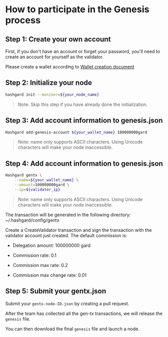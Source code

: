 # How to participate in the Genesis process



## Step 1: Create your own account 

First, if you don't have an account or forget your password, you'll need to create an account for yourself as the validator.

Please create a wallet according to [Wallet creation document](https://github.com/hashgard/hashgard/blob/master/docs/en/hashgardcli/keys/add.md)



## Step 2: Initialize your node 

```bash
hashgard init --moniker=${your_node_name} 
```

> Note: Skip this step if you have already done the initialization.



## Step 3: Add account information to genesis.json 

```bash
Hashgard add-genesis-account ${your_wallet_name} 100000000gard 
```

> Note: name only supports ASCII characters. Using Unicode characters will make your node inaccessible.



## Step 4: Add account information to genesis.json 

```bash
Hashgard gentx \
    --name=${your_wallet_name} \
    --amount=100000000gard \
    --ip=${validator_ip}
```

> Note: name only supports ASCII characters. Using Unicode characters will make your node inaccessible.

The transaction will be generated in the following directory: ~/.hashgard/config/gentx 

Create a CreateValidator transaction and sign the transaction with the validator account just created. The default commission is:

- Delegation amount: 100000000 gard 

- Commission rate: 0.1 

- Commission max rate: 0.2 

- Commission max change rate: 0.01




## Step 5: Submit your gentx.json

Submit your `gentx-node-ID.json` by creating a pull request. 

After the team has collected all the gen-tx transactions, we will release the `genesis` file. 

You can then download the final `genesis` file and launch a node.
